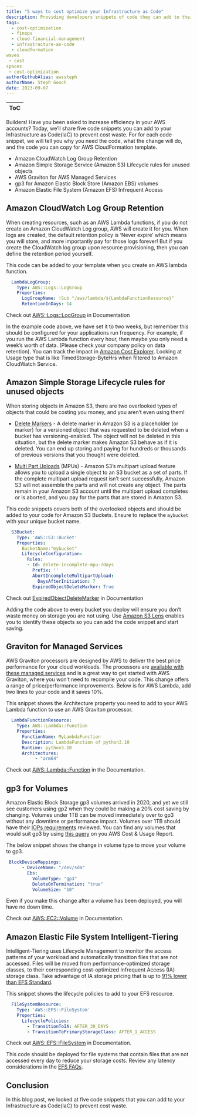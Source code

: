 ```yaml
---
title: "5 ways to cost optimize your Infrastructure as Code"
description: Providing developers snippets of code they can add to their existing cloudformation templates to prevent cost waste
tags:
  - cost-optimization
  - finops
  - cloud-financial-management
  - infrastructure-as-code
  - cloudformation
waves
 - cost
spaces
 - cost-optimization
authorGithubAlias: awssteph
authorName: Steph Gooch
date: 2023-09-07
---
```


| ToC |
|-----|

Builders! Have you been asked to increase efficiency in your AWS accounts? Today, we’ll share five code snippets you can add to your Infrastructure as Code(IaC) to prevent cost waste. For for each code snippet, we will tell you why you need the code, what the change will do, and the code you can copy for AWS CloudFormation template.

* Amazon CloudWatch Log Group Retention
* Amazon Simple Storage Service (Amazon S3) Lifecycle rules for unused objects
* AWS Graviton for AWS Managed Services
* gp3 for Amazon Elastic Block Store (Amazon EBS) volumes
* Amazon Elastic File System (Amazon EFS) Infrequent Access

## Amazon CloudWatch Log Group Retention

When creating resources, such as an AWS Lambda functions, if you do not create an Amazon CloudWatch Log group, AWS will create it for you. When logs are created, the default retention policy is ‘Never expire’ which means you will store, and more importantly pay for those logs forever! But if you create the CloudWatch log group upon resource provisioning, then you can define the retention period yourself.

This code can be added to your template when you create an AWS lambda function.

```yaml
  LambdaLogGroup:
    Type: AWS::Logs::LogGroup
    Properties:
      LogGroupName: !Sub "/aws/lambda/${LambdaFunctionResource}"
      RetentionInDays: 14
```

Check out [AWS::Logs::LogGroup](https://docs.aws.amazon.com/AWSCloudFormation/latest/UserGuide/aws-resource-logs-loggroup.html)  in Documentation

In the example code above, we have set it to two weeks, but remember this should be configured for your applications run frequency. For example, if you run the AWS Lambda function every hour, then maybe you only need a week’s worth of data. (Please check your company policy on data retention). You can track the impact in [Amazon Cost Explorer](https://us-east-1.console.aws.amazon.com/cost-management/home?region=us-east-1#/cost-explorer?chartStyle=STACK&costAggregate=unBlendedCost&endDate=2023-09-04&excludeForecasting=false&filter=%5B%7B%22dimension%22:%7B%22id%22:%22RecordTypeV2%22,%22displayValue%22:%22Charge%20type%22%7D,%22operator%22:%22EXCLUDES%22,%22values%22:%5B%7B%22value%22:%22Refund%22,%22displayValue%22:%22Refund%22%7D,%7B%22value%22:%22Credit%22,%22displayValue%22:%22Credit%22%7D%5D%7D,%7B%22dimension%22:%7B%22id%22:%22Service%22,%22displayValue%22:%22Service%22%7D,%22operator%22:%22INCLUDES%22,%22values%22:%5B%7B%22value%22:%22AmazonCloudWatch%22,%22displayValue%22:%22CloudWatch%22%7D%5D%7D%5D&futureRelativeRange=CUSTOM&granularity=Daily&groupBy=%5B%22UsageType%22%5D&historicalRelativeRange=CUSTOM&isDefault=true&reportName=New%20cost%20and%20usage%20report&showOnlyUncategorized=false&showOnlyUntagged=false&startDate=2023-08-01&usageAggregate=undefined&useNormalizedUnits=false). Looking at Usage type that is like TimedStorage-ByteHrs when filtered to Amazon CloudWatch Service.

## Amazon Simple Storage Lifecycle rules for unused objects

When storing objects in Amazon S3, there are two overlooked types of objects that could be costing you money, and you aren’t even using them!

* [Delete Markers](https://docs.aws.amazon.com/AmazonS3/latest/userguide/DeleteMarker.html) - A delete marker in Amazon S3 is a placeholder (or marker) for a versioned object that was requested to be deleted when a bucket has versioning-enabled. The object will not be deleted in this situation, but the delete marker makes Amazon S3 behave as if it is deleted. You can end up storing and paying for hundreds or thousands of previous versions that you thought were deleted.

* [Multi Part Uploads](https://aws.amazon.com/blogs/aws-cloud-financial-management/discovering-and-deleting-incomplete-multipart-uploads-to-lower-amazon-s3-costs/) (MPUs) - Amazon S3’s multipart upload feature allows you to upload a single object to an S3 bucket as a set of parts.  If the complete multipart upload request isn’t sent successfully, Amazon S3 will not assemble the parts and will not create any object. The parts remain in your Amazon S3 account until the multipart upload completes or is aborted, and you pay for the parts that are stored in Amazon S3.

 This code snippets covers both of the overlooked objects and should be added to your code for Amazon S3 Buckets. Ensure to replace the ```mybucket``` with your unique bucket name.

```yaml
  S3Bucket:
    Type: 'AWS::S3::Bucket'
    Properties:
      BucketName:"mybucket"
      LifecycleConfiguration:
        Rules:
        - Id: delete-incomplete-mpu-7days
          Prefix: ''
          AbortIncompleteMultipartUpload:
            DaysAfterInitiation: 7
          ExpiredObjectDeleteMarker: True
```

 Check out [ExpiredObjectDeleteMarker](https://docs.aws.amazon.com/AWSCloudFormation/latest/UserGuide/aws-properties-s3-bucket-lifecycleconfig-rule.html#cfn-s3-bucket-rule-expiredobjectdeletemarker)  in Documentation

Adding the code above to every bucket you deploy will ensure you don’t waste money on storage you are not using. Use [Amazon S3 Lens](https://docs.aws.amazon.com/AmazonS3/latest/userguide/storage-lens-optimize-storage.html#:~:text=performance%20and%20cost.-,Locate,-incomplete%20multipart%20uploads) enables you to identify these objects so you can add the code snippet and start saving.

## Graviton for Managed Services

AWS Graviton processors are designed by AWS to deliver the best price performance for your cloud workloads. The processors are [available with these managed services](https://github.com/aws/aws-graviton-getting-started/blob/main/managed_services.md) and is a great way to get started with AWS Graviton, where you won’t need to recompile your code.  This change offers a range of price/performance improvements. Below is for AWS Lambda, add two lines to your code and it saves 10%.

This snippet shows the Architecture property you need to add to your AWS Lambda function to use an AWS Graviton processor.

```yaml
  LambdaFunctionResource:
    Type: AWS::Lambda::Function
    Properties:
      FunctionName: MyLambdaFunction
      Description: LambdaFunction of python3.10
      Runtime: python3.10
      Architectures:
           - "arm64"
```

Check out [AWS::Lambda::Function](https://docs.aws.amazon.com/AWSCloudFormation/latest/UserGuide/aws-resource-lambda-function.html) in the Documentation.

## gp3 for Volumes

Amazon Elastic Block Storage gp3 volumes arrived in 2020, and yet we still see customers using gp2 when they could be making a 20% cost saving by changing. Volumes under 1TB can be moved immediately over to gp3 without any downtime or performance impact. Volumes over 1TB should have their [IOPs requirements](https://aws.amazon.com/ebs/pricing/) reviewed. You can find any volumes that would suit gp3 by using [this query](https://wellarchitectedlabs.com/cost/300_labs/300_cur_queries/queries/cost_optimization/#amazon-ebs-volumes-modernize-gp2-to-gp3) on you AWS Cost & Usage Report.

The below snippet shows the change in volume type to move your volume to gp3.

```yaml
 BlockDeviceMappings: 
      - DeviceName: "/dev/sdm"
        Ebs: 
          VolumeType: "gp3"
          DeleteOnTermination: "true" 
          VolumeSize: "10"
```

Even if you make this change after a volume has been deployed, you will have no down time.

Check out [AWS::EC2::Volume](https://docs.aws.amazon.com/AWSCloudFormation/latest/UserGuide/aws-resource-ec2-volume.html) in Documentation.

## Amazon Elastic File System Intelligent-Tiering

Intelligent-Tiering uses Lifecycle Management to monitor the access patterns of your workload and automatically transition files that are not accessed.  Files will be moved from performance-optimized storage classes, to their corresponding cost-optimized Infrequent Access (IA) storage class. Take advantage of IA storage pricing that is up to [91% lower than EFS Standard](https://aws.amazon.com/efs/faq/#:~:text=With%20EFS%20Intelligent%2DTiering%2C%20you,not%20for%20repeated%20data%20access.).

This snippet shows the lifecycle policies to add to your EFS resource.

```yaml
  FileSystemResource:
    Type: 'AWS::EFS::FileSystem'
    Properties:
      LifecyclePolicies:
        - TransitionToIA: AFTER_30_DAYS
        - TransitionToPrimaryStorageClass: AFTER_1_ACCESS
```

Check out [AWS::EFS::FileSystem](https://docs.aws.amazon.com/AWSCloudFormation/latest/UserGuide/aws-resource-efs-filesystem.html) in Documentation.

This code should be deployed for file systems that contain files that are not accessed every day to reduce your storage costs. Review any latency considerations in the [EFS FAQs](https://www.amazonaws.cn/en/efs/faq/).

## Conclusion

In this blog post, we looked at five code snippets that you can add to your Infrastructure as Code(IaC) to prevent cost waste.
